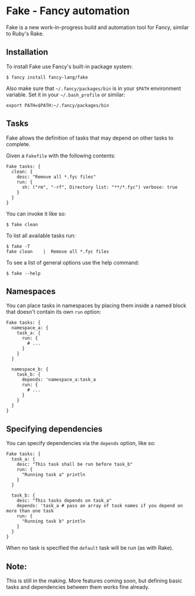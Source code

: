 # Fake - Fancy automation

Fake is a new work-in-progress build and automation tool for Fancy,
similar to Ruby's Rake.

## Installation

To install Fake use Fancy's built-in package system:

```fancy
$ fancy install fancy-lang/fake
```

Also make sure that `~/.fancy/packages/bin` is in your `$PATH`
environment variable. Set it in your `~/.bash_profile` or similar:

```fancy
export PATH=$PATH:~/.fancy/packages/bin
```

## Tasks

Fake allows the definition of tasks that may depend on other tasks to complete.

Given a `Fakefile` with the following contents:

```fancy
Fake tasks: {
  clean: {
    desc: "Remove all *.fyc files"
    run: {
      sh: ("rm", "-rf", Directory list: "**/*.fyc") verbose: true
    }
  }
}
```

You can invoke it like so:

```
$ fake clean
```

To list all available tasks run:

```
$ fake -T
fake clean    |  Remove all *.fyc files
```

To see a list of general options use the help command:

```
$ fake --help
```

## Namespaces

You can place tasks in namespaces by placing them inside a named block
that doesn't contain its own `run` option:

```fancy
Fake tasks: {
  namespace_a: {
    task_a: {
      run: {
        # ...
      }
    }
  }

  namespace_b: {
    task_b: {
      depends: 'namespace_a:task_a
      run: {
        # ...
      }
    }
  }
}
```

## Specifying dependencies

You can specify dependencies via the `depends` option, like so:

```fancy
Fake tasks: {
  task_a: {
    desc: "This task shall be run before task_b"
    run: {
      "Running task a" println
    }
  }

  task_b: {
    desc: "This tasks depends on task_a"
    depends: 'task_a # pass an array of task names if you depend on more than one task
    run: {
      "Running task b" println
    }
  }
}
```

When no task is specified the `default` task will be run (as with Rake).

## Note:

This is still in the making. More features coming soon, but defining
basic tasks and dependencies between them works fine already.